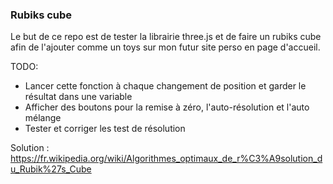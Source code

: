 ### Rubiks cube

Le but de ce repo est de tester la librairie three.js et de faire un rubiks cube afin de l'ajouter comme un toys sur mon futur site perso en page d'accueil.

TODO:
- Lancer cette fonction à chaque changement de position et garder le résultat dans une variable
- Afficher des boutons pour la remise à zéro, l'auto-résolution et l'auto mélange
- Tester et corriger les test de résolution

Solution :
https://fr.wikipedia.org/wiki/Algorithmes_optimaux_de_r%C3%A9solution_du_Rubik%27s_Cube